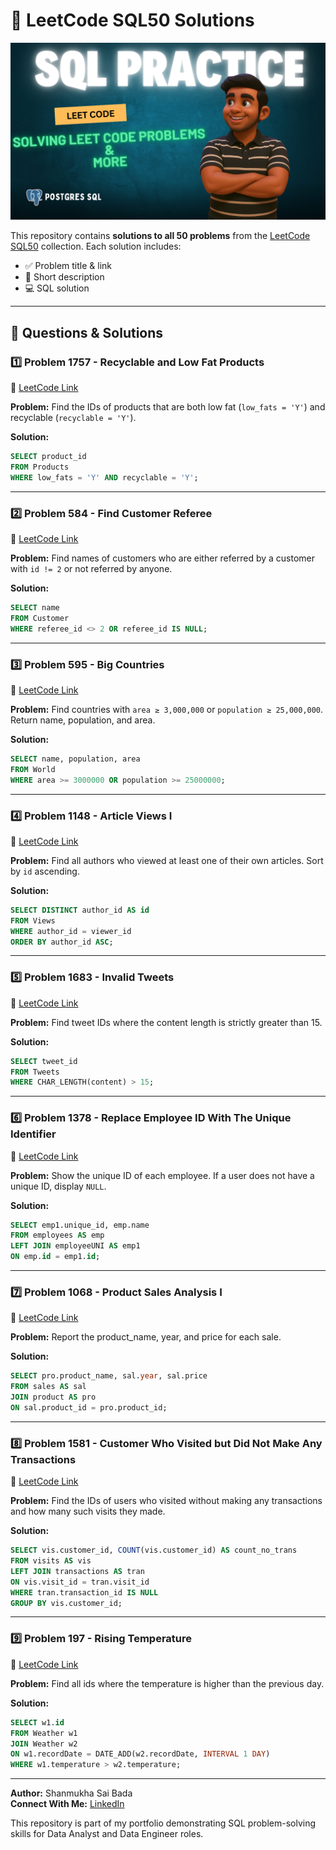 # 🧠 LeetCode SQL50 Solutions

![SQL Logo](leetcodepic.png)

This repository contains **solutions to all 50 problems** from the [LeetCode SQL50](https://leetcode.com/studyplan/top-sql-50/) collection. Each solution includes:
- ✅ Problem title & link
- 📖 Short description
- 💻 SQL solution

---

## 📌 Questions & Solutions

### 1️⃣ Problem 1757 - Recyclable and Low Fat Products
🔗 [LeetCode Link](https://leetcode.com/problems/recyclable-and-low-fat-products/)

**Problem:** Find the IDs of products that are both low fat (`low_fats = 'Y'`) and recyclable (`recyclable = 'Y'`).

**Solution:**
```sql
SELECT product_id
FROM Products
WHERE low_fats = 'Y' AND recyclable = 'Y';
```
---

### 2️⃣ Problem 584 - Find Customer Referee
🔗 [LeetCode Link](https://leetcode.com/problems/find-customer-referee/)

**Problem:** Find names of customers who are either referred by a customer with `id != 2` or not referred by anyone.

**Solution:**
```sql
SELECT name
FROM Customer
WHERE referee_id <> 2 OR referee_id IS NULL;
```
---

### 3️⃣ Problem 595 - Big Countries
🔗 [LeetCode Link](https://leetcode.com/problems/big-countries/)

**Problem:** Find countries with `area ≥ 3,000,000` or `population ≥ 25,000,000`. Return name, population, and area.

**Solution:**
```sql
SELECT name, population, area
FROM World
WHERE area >= 3000000 OR population >= 25000000;
```
---

### 4️⃣ Problem 1148 - Article Views I
🔗 [LeetCode Link](https://leetcode.com/problems/article-views-i/)

**Problem:** Find all authors who viewed at least one of their own articles. Sort by `id` ascending.

**Solution:**
```sql
SELECT DISTINCT author_id AS id
FROM Views
WHERE author_id = viewer_id
ORDER BY author_id ASC;
```
---

### 5️⃣ Problem 1683 - Invalid Tweets
🔗 [LeetCode Link](https://leetcode.com/problems/invalid-tweets/)

**Problem:** Find tweet IDs where the content length is strictly greater than 15.

**Solution:**
```sql
SELECT tweet_id
FROM Tweets
WHERE CHAR_LENGTH(content) > 15;
```
---

### 6️⃣ Problem 1378 - Replace Employee ID With The Unique Identifier
🔗 [LeetCode Link](https://leetcode.com/problems/replace-employee-id-with-the-unique-identifier/)

**Problem:** Show the unique ID of each employee. If a user does not have a unique ID, display `NULL`.

**Solution:**
```sql
SELECT emp1.unique_id, emp.name
FROM employees AS emp
LEFT JOIN employeeUNI AS emp1
ON emp.id = emp1.id;
```
---

### 7️⃣ Problem 1068 - Product Sales Analysis I
🔗 [LeetCode Link](https://leetcode.com/problems/product-sales-analysis-i/)

**Problem:** Report the product_name, year, and price for each sale.

**Solution:**
```sql
SELECT pro.product_name, sal.year, sal.price
FROM sales AS sal
JOIN product AS pro
ON sal.product_id = pro.product_id;
```
---

### 8️⃣ Problem 1581 - Customer Who Visited but Did Not Make Any Transactions
🔗 [LeetCode Link](https://leetcode.com/problems/customer-who-visited-but-did-not-make-any-transactions/)

**Problem:** Find the IDs of users who visited without making any transactions and how many such visits they made.

**Solution:**
```sql
SELECT vis.customer_id, COUNT(vis.customer_id) AS count_no_trans
FROM visits AS vis
LEFT JOIN transactions AS tran
ON vis.visit_id = tran.visit_id
WHERE tran.transaction_id IS NULL
GROUP BY vis.customer_id;
```
---

### 9️⃣ Problem 197 - Rising Temperature
🔗 [LeetCode Link](https://leetcode.com/problems/rising-temperature/)

**Problem:** Find all ids where the temperature is higher than the previous day.

**Solution:**
```sql
SELECT w1.id
FROM Weather w1
JOIN Weather w2
ON w1.recordDate = DATE_ADD(w2.recordDate, INTERVAL 1 DAY)
WHERE w1.temperature > w2.temperature;
```
---



**Author:** Shanmukha Sai Bada  
**Connect With Me:** [LinkedIn](https://www.linkedin.com/in/shanmukhasai/)

This repository is part of my portfolio demonstrating SQL problem-solving skills for Data Analyst and Data Engineer roles.
